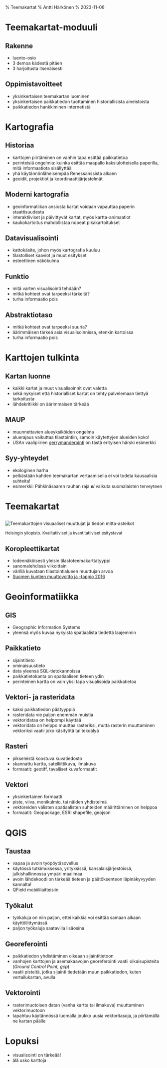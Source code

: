 % Teemakartat
% Antti Härkönen
% 2023-11-06

# Teemakartat-moduuli

## Rakenne

- luento-osio
- 3 demoa kädestä pitäen
- 3 harjoitusta itsenäisesti

## Oppimistavoitteet

- yksinkertaisen teemakartan luominen
- yksinkertaisen paikkatiedon tuottaminen historiallisista aineistoista
- paikkatiedon hankkiminen internetistä

# Kartografia

## Historiaa

- karttojen piirtäminen on vanhin tapa esittää paikkatietoa
- perinteisiä ongelmia: kuinka esittää maapallo kaksiulotteisella paperilla, mitä informaatiota sisällyttää
- yhä käytännönläheisempää Renessanssista alkaen
- geoidit, projektiot ja koordinaattijärjestelmät

## Moderni kartografia

- geoinformatiikan ansiosta kartat voidaan vapauttaa paperin staattisuudesta
- interaktiiviset ja päivittyvät kartat, myös kartta-animaatiot
- kaukokartoitus mahdollistaa nopeat pikakartoitukset

## Datavisualisointi

- kattokäsite, johon myös kartografia kuuluu
- tilastolliset kaaviot ja muut esitykset
- esteettinen näkökulma

## Funktio

- mitä varten visualisointi tehdään?
- mitkä kohteet ovat tarpeeksi tärkeitä?
- turha informaatio pois

## Abstraktiotaso

- mitkä kohteet ovat tarpeeksi suuria?
- äärimmäisen tärkeä asia visualisoinnissa, etenkin kartoissa
- turha informaatio pois

# Karttojen tulkinta

## Kartan luonne

- kaikki kartat ja muut visualisoinnit ovat valetta
- sekä nykyiset että historialliset kartat on tehty palvelemaan tiettyä tarkoitusta
- lähdekritiikki on äärimmäisen tärkeää

## MAUP

- muunnettavien alueyksiköiden ongelma
- aluerajaus vaikuttaa tilastointiin, samoin käytettyjen alueiden koko!
- USAn vaalipiirien [gerrymanderointi](https://fi.wikipedia.org/wiki/Gerrymanderointi) on tästä 
erityisen härski esimerkki

## Syy-yhteydet

- ekologinen harha
- pelkästään kahden teemakartan vertaamisella ei voi todeta kausaalisia suhteita!
- esimerkki: Pähkinäsaaren rauhan raja ___ei___ vaikuta suomalaisten terveyteen

# Teemakartat

##

![Teemakarttojen visuaaliset muuttujat ja tiedon mitta-asteikot](../img/teemakartat.png)

<p style="font-size: small">Helsingin yliopisto. Kvalitatiiviset ja kvantitatiiviset esitystavat</p>

## Koropleettikartat

- todennäköisesti yleisin tilastoteemakarttatyyppi 
- sanomalehdissä viikoittain
- värillä kuvataan tilastointialueen muuttujan arvoa
- [Suomen kuntien muuttovoitto ja -tappio 2016](https://anttihaerkoenen.github.io/muuttovoitto.html)

# Geoinformatiikka

## GIS

- Geographic Information Systems
- yleensä myös kuvaa nykyistä spatiaalista tiedettä laajemmin

## Paikkatieto

- sijaintitieto
- ominaisuustieto
- data yleensä SQL-tietokannoissa
- paikkatietokanta on spatiaalisen tieteen ydin
- perinteinen kartta on vain yksi tapa visualisoida paikkatietoa

## Vektori- ja rasteridata

- kaksi paikkatiedon päätyyppiä
- rasteridata vie paljon enemmän muistia
- vektoridataa on helpompi käyttää
- vektoridata on helppo muuttaa rasteriksi, mutta rasterin muuttaminen vektoriksi vaatii joko käsityötä tai tekoälyä

## Rasteri

- pikseleistä koostuva kuvatiedosto
- skannattu kartta, satelliittikuva, ilmakuva
- formaatit: geotiff, tavalliset kuvaformaatit

## Vektori

- yksinkertainen formaatti
- piste, viiva, monikulmio, tai näiden yhdistelmä
- vektoreiden välisten spatiaalisten suhteiden määrittäminen on helppoa
- formaatit: Geopackage, ESRI shapefile, geojson

# QGIS

## Taustaa

- vapaa ja avoin työpöytäsovellus
- käytössä tutkimuksessa, yrityksissä, kansalaisjärjestöissä, julkishallinnossa ympäri maailmaa
- avoin lähdekoodi on tärkeää tieteen ja päätöksenteon läpinäkyvyyden kannalta!
- QField mobiililaitteisiin

## Työkalut

- työkaluja on niin paljon, ettei kaikkia voi esittää samaan aikaan käyttöliittymässä
- paljon työkaluja saatavilla lisäosina

## Georeferointi

- paikkatiedon yhdistäminen oikeaan sijaintitietoon
- vanhojen karttojen ja asemakaavojen georeferointi vaatii oikaisupisteita (_Ground Control Point, gcp_)
- vaatii pisteitä, jotka sijainti tiedetään muun paikkatiedon, kuten vertailukartan, avulla

## Vektorointi

- rasterimuotoisen datan (vanha kartta tai ilmakuva) muuttaminen vektorimuotoon
- tapahtuu käytännössä luomalla joukko uusia vektoritasoja, ja piirtämällä ne kartan päälle

# Lopuksi

- visualisointi on tärkeää!
- älä usko karttoja

